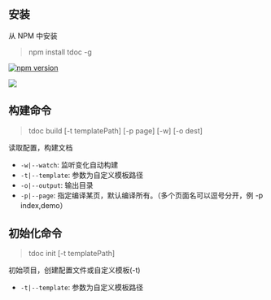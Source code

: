## 安装

从 NPM 中安装

> npm install tdoc -g

[![npm version](https://badge.fury.io/js/tdoc.svg)](http://badge.fury.io/js/tdoc)

![](https://nodei.co/npm/tdoc.png?downloads=true&downloadRank=true&stars=true)

## 构建命令

> tdoc build [-t templatePath] [-p page] [-w] [-o dest]

读取配置，构建文档

* `-w|--watch`: 监听变化自动构建
* `-t|--template`: 参数为自定义模板路径
* `-o|--output`: 输出目录
* `-p|--page`: 指定编译某页，默认编译所有。（多个页面名可以逗号分开，例 -p index,demo）

## 初始化命令

> tdoc init [-t templatePath]

初始项目，创建配置文件或自定义模板(-t)

* `-t|--template`: 参数为自定义模板路径

